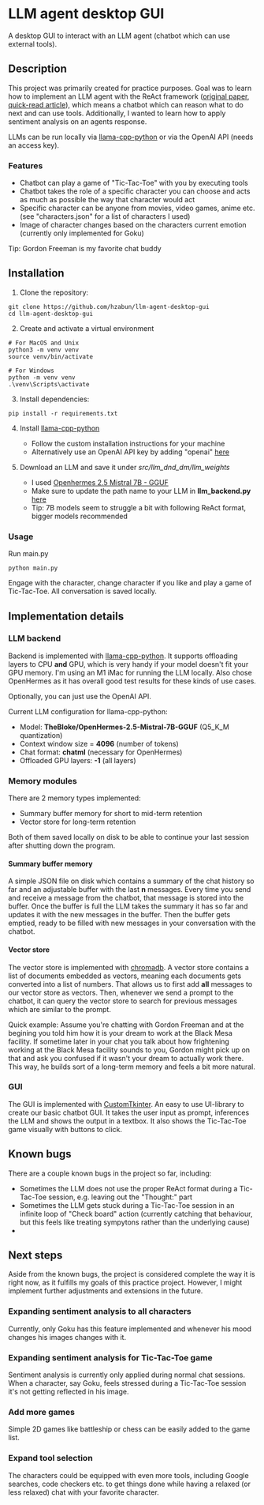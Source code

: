 # LLM agent desktop GUI
A desktop GUI to interact with an LLM agent (chatbot which can use external tools).

## Description

This project was primarily created for practice purposes. Goal was to learn how to implement an LLM agent with the ReAct framework ([original paper](https://arxiv.org/abs/2210.03629), [quick-read article](https://www.promptingguide.ai/techniques/react)), which means a chatbot which can reason what to do next and can use tools. Additionally, I wanted to learn how to apply sentiment analysis on an agents response.

LLMs can be run locally via [llama-cpp-python](https://github.com/abetlen/llama-cpp-python) or via the OpenAI API (needs an access key).

### Features

- Chatbot can play a game of "Tic-Tac-Toe" with you by executing tools
- Chatbot takes the role of a specific character you can choose and acts as much as possible the way that character would act
- Specific character can be anyone from movies, video games, anime etc. (see "characters.json" for a list of characters I used)
- Image of character changes based on the characters current emotion (currently only implemented for Goku)

Tip: Gordon Freeman is my favorite chat buddy


## Installation

1. Clone the repository:
```
git clone https://github.com/hzabun/llm-agent-desktop-gui
cd llm-agent-desktop-gui
```

2. Create and activate a virtual environment
```
# For MacOS and Unix
python3 -m venv venv
source venv/bin/activate

# For Windows
python -m venv venv
.\venv\Scripts\activate
```

3. Install dependencies:
```
pip install -r requirements.txt
```

4. Install [llama-cpp-python](https://github.com/abetlen/llama-cpp-python)
    - Follow the custom installation instructions for your machine
    - Alternatively use an OpenAI API key by adding "openai" [here](https://github.com/hzabun/llm-agent-desktop-gui/blob/main/src/llm_agent_gui/agent.py#L24)

5. Download an LLM and save it under *src/llm_dnd_dm/llm_weights*
    - I used [Openhermes 2.5 Mistral 7B - GGUF](https://huggingface.co/TheBloke/OpenHermes-2.5-Mistral-7B-GGUF)
    - Make sure to update the path name to your LLM in **llm_backend.py** [here](https://github.com/hzabun/llm-agent-desktop-gui/blob/main/src/llm_agent_gui/llm_backend.py#L26)
    - Tip: 7B models seem to struggle a bit with following ReAct format, bigger models recommended

### Usage
Run main.py
```
python main.py
```
Engage with the character, change character if you like and play a game of Tic-Tac-Toe. All conversation is saved locally.

## Implementation details

### LLM backend
Backend is implemented with [llama-cpp-python](https://github.com/abetlen/llama-cpp-python). It supports offloading layers to CPU **and** GPU, which is very handy if your model doesn't fit your GPU memory. I'm using an M1 iMac for running the LLM locally. Also chose OpenHermes as it has overall good test results for these kinds of use cases.

Optionally, you can just use the OpenAI API.

Current LLM configuration for llama-cpp-python:
- Model: **TheBloke/OpenHermes-2.5-Mistral-7B-GGUF** (Q5_K_M quantization)
- Context window size = **4096** (number of tokens)
- Chat format: **chatml** (necessary for OpenHermes)
- Offloaded GPU layers: **-1** (all layers)

### Memory modules
There are 2 memory types implemented:
- Summary buffer memory for short to mid-term retention
- Vector store for long-term retention

Both of them saved locally on disk to be able to continue your last session after shutting down the program.

#### Summary buffer memory
A simple JSON file on disk which contains a summary of the chat history so far and an adjustable buffer with the last **n** messages. Every time you send and receive a message from the chatbot, that message is stored into the buffer. Once the buffer is full the LLM takes the summary it has so far and updates it with the new messages in the buffer. Then the buffer gets emptied, ready to be filled with new messages in your conversation with the chatbot.

#### Vector store
The vector store is implemented with [chromadb](https://github.com/chroma-core/chroma). A vector store contains a list of documents embedded as vectors, meaning each documents gets converted into a list of numbers. That allows us to first add **all** messages to our vector store as vectors. Then, whenever we send a prompt to the chatbot, it can query the vector store to search for previous messages which are similar to the prompt.

Quick example: Assume you're chatting with Gordon Freeman and at the begining you told him how it is your dream to work at the Black Mesa facility. If sometime later in your chat you talk about how frightening working at the Black Mesa facility sounds to you, Gordon might pick up on that and ask you confused if it wasn't your dream to actually work there. This way, he builds sort of a long-term memory and feels a bit more natural.

### GUI
The GUI is implemented with [CustomTkinter](https://github.com/TomSchimansky/CustomTkinter). An easy to use UI-library to create our basic chatbot GUI. It takes the user input as prompt, inferences the LLM and shows the output in a textbox. It also shows the Tic-Tac-Toe game visually with buttons to click.

## Known bugs
There are a couple known bugs in the project so far, including:
- Sometimes the LLM does not use the proper ReAct format during a Tic-Tac-Toe session, e.g. leaving out the "Thought:" part
- Sometimes the LLM gets stuck during a Tic-Tac-Toe session in an infinite loop of "Check board" action (currently catching that behaviour, but this feels like treating sympytons rather than the underlying cause)
- 

## Next steps
Aside from the known bugs, the project is considered complete the way it is right now, as it fulfills my goals of this practice project. However, I might implement further adjustments and extensions in the future.

### Expanding sentiment analysis to all characters
Currently, only Goku has this feature implemented and whenever his mood changes his images changes with it.

### Expanding sentiment analysis for Tic-Tac-Toe game
Sentiment analysis is currently only applied during normal chat sessions. When a character, say Goku, feels stressed during a Tic-Tac-Toe session it's not getting reflected in his image.

### Add more games
Simple 2D games like battleship or chess can be easily added to the game list.

### Expand tool selection
The characters could be equipped with even more tools, including Google searches, code checkers etc. to get things done while having a relaxed (or less relaxed) chat with your favorite character.